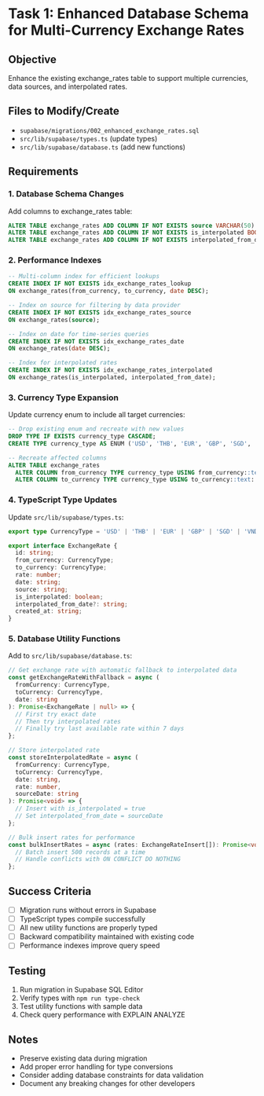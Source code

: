 # Task 1: Enhanced Database Schema for Multi-Currency Exchange Rates

## Objective

Enhance the existing exchange_rates table to support multiple currencies, data sources, and interpolated rates.

## Files to Modify/Create

- `supabase/migrations/002_enhanced_exchange_rates.sql`
- `src/lib/supabase/types.ts` (update types)
- `src/lib/supabase/database.ts` (add new functions)

## Requirements

### 1. Database Schema Changes

Add columns to exchange_rates table:

```sql
ALTER TABLE exchange_rates ADD COLUMN IF NOT EXISTS source VARCHAR(50) DEFAULT 'ECB';
ALTER TABLE exchange_rates ADD COLUMN IF NOT EXISTS is_interpolated BOOLEAN DEFAULT FALSE;
ALTER TABLE exchange_rates ADD COLUMN IF NOT EXISTS interpolated_from_date DATE;
```

### 2. Performance Indexes

```sql
-- Multi-column index for efficient lookups
CREATE INDEX IF NOT EXISTS idx_exchange_rates_lookup 
ON exchange_rates(from_currency, to_currency, date DESC);

-- Index on source for filtering by data provider
CREATE INDEX IF NOT EXISTS idx_exchange_rates_source 
ON exchange_rates(source);

-- Index on date for time-series queries
CREATE INDEX IF NOT EXISTS idx_exchange_rates_date 
ON exchange_rates(date DESC);

-- Index for interpolated rates
CREATE INDEX IF NOT EXISTS idx_exchange_rates_interpolated 
ON exchange_rates(is_interpolated, interpolated_from_date);
```

### 3. Currency Type Expansion

Update currency enum to include all target currencies:

```sql
-- Drop existing enum and recreate with new values
DROP TYPE IF EXISTS currency_type CASCADE;
CREATE TYPE currency_type AS ENUM ('USD', 'THB', 'EUR', 'GBP', 'SGD', 'VND', 'MYR', 'BTC');

-- Recreate affected columns
ALTER TABLE exchange_rates 
  ALTER COLUMN from_currency TYPE currency_type USING from_currency::text::currency_type,
  ALTER COLUMN to_currency TYPE currency_type USING to_currency::text::currency_type;
```

### 4. TypeScript Type Updates

Update `src/lib/supabase/types.ts`:

```typescript
export type CurrencyType = 'USD' | 'THB' | 'EUR' | 'GBP' | 'SGD' | 'VND' | 'MYR' | 'BTC';

export interface ExchangeRate {
  id: string;
  from_currency: CurrencyType;
  to_currency: CurrencyType;
  rate: number;
  date: string;
  source: string;
  is_interpolated: boolean;
  interpolated_from_date?: string;
  created_at: string;
}
```

### 5. Database Utility Functions

Add to `src/lib/supabase/database.ts`:

```typescript
// Get exchange rate with automatic fallback to interpolated data
const getExchangeRateWithFallback = async (
  fromCurrency: CurrencyType, 
  toCurrency: CurrencyType, 
  date: string
): Promise<ExchangeRate | null> => {
  // First try exact date
  // Then try interpolated rates
  // Finally try last available rate within 7 days
};

// Store interpolated rate
const storeInterpolatedRate = async (
  fromCurrency: CurrencyType,
  toCurrency: CurrencyType, 
  date: string,
  rate: number,
  sourceDate: string
): Promise<void> => {
  // Insert with is_interpolated = true
  // Set interpolated_from_date = sourceDate
};

// Bulk insert rates for performance
const bulkInsertRates = async (rates: ExchangeRateInsert[]): Promise<void> => {
  // Batch insert 500 records at a time
  // Handle conflicts with ON CONFLICT DO NOTHING
};
```

## Success Criteria

- [ ] Migration runs without errors in Supabase
- [ ] TypeScript types compile successfully
- [ ] All new utility functions are properly typed
- [ ] Backward compatibility maintained with existing code
- [ ] Performance indexes improve query speed

## Testing

1. Run migration in Supabase SQL Editor
2. Verify types with `npm run type-check`
3. Test utility functions with sample data
4. Check query performance with EXPLAIN ANALYZE

## Notes

- Preserve existing data during migration
- Add proper error handling for type conversions
- Consider adding database constraints for data validation
- Document any breaking changes for other developers